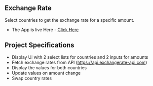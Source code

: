 ## Exchange Rate

Select countries to get the exchange rate for a specific amount.
- The App is live Here - [Click Here](https://rate-calculate.vercel.app/)


## Project Specifications

- Display UI with 2 select lists for countries and 2 inputs for amounts
- Fetch exchange rates from API (https://api.exchangerate-api.com)
- Display the values for both countries
- Update values on amount change
- Swap country rates
